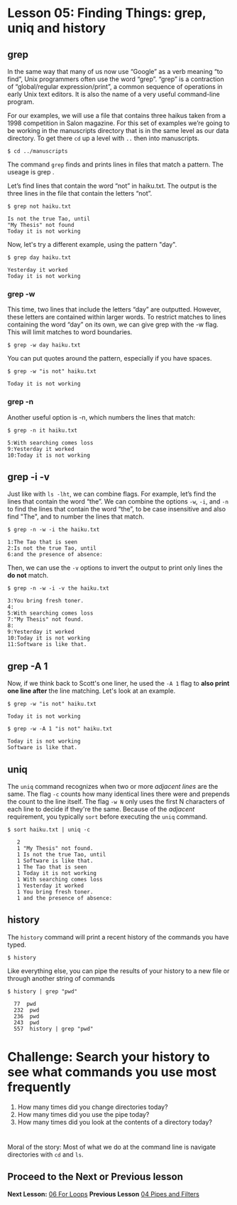 # Lesson 05: Finding Things: grep, uniq and history

## grep

In the same way that many of us now use “Google” as a verb meaning “to find”, Unix programmers often use the word “grep”. “grep” is a contraction of “global/regular expression/print”, a common sequence of operations in early Unix text editors. It is also the name of a very useful command-line program.

For our examples, we will use a file that contains three haikus taken from a 1998 competition in Salon magazine. For this set of examples we’re going to be working in the manuscripts directory that is in the same level as our data directory. To get there `cd` up a level with `..` then into manuscripts.

~~~ {.bash}
$ cd ../manuscripts
~~~

The command `grep` finds and prints lines in files that match a pattern. The useage is grep <pattern> <filenmame>.

Let’s find lines that contain the word “not” in haiku.txt. The output is the three lines in the file that contain the letters “not”.

~~~ {.bash}
$ grep not haiku.txt
~~~

~~~ {.output}
Is not the true Tao, until
"My Thesis" not found
Today it is not working
~~~

Now, let's try a different example, using the pattern "day".

~~~ {.bash}
$ grep day haiku.txt
~~~

~~~ {.output}
Yesterday it worked
Today it is not working
~~~

### grep -w

This time, two lines that include the letters “day” are outputted. However, these letters are contained within larger words. To restrict matches to lines containing the word “day” on its own, we can give grep with the -w flag. This will limit matches to word boundaries.

~~~ {.bash}
$ grep -w day haiku.txt
~~~

You can put quotes around the pattern, especially if you have spaces. 

~~~ {.bash}
$ grep -w "is not" haiku.txt
~~~

~~~ {.output}
Today it is not working
~~~

### grep -n

Another useful option is -n, which numbers the lines that match:

~~~ {.bash}
$ grep -n it haiku.txt
~~~

~~~ {.output}
5:With searching comes loss
9:Yesterday it worked
10:Today it is not working
~~~

## grep -i -v 

Just like with `ls -lht`, we can combine flags. For example, let’s find the lines that contain the word “the”. We can combine the options `-w`, `-i`, and `-n` to find the lines that contain the word “the”, to be case insensitive and also find "The", and to number the lines that match.

~~~ {.bash}
$ grep -n -w -i the haiku.txt
~~~

~~~ {.output}
1:The Tao that is seen
2:Is not the true Tao, until
6:and the presence of absence:
~~~

Then, we can use the `-v` options to invert the output to print only lines the **do not** match.

~~~ {.bash}
$ grep -n -w -i -v the haiku.txt
~~~

~~~ {.output}
3:You bring fresh toner.
4:
5:With searching comes loss
7:"My Thesis" not found.
8:
9:Yesterday it worked
10:Today it is not working
11:Software is like that.
~~~

## grep -A 1

Now, if we think back to Scott's one liner, he used the `-A 1` flag to **also print one line after** the line matching. Let's look at an example.

~~~ {.bash}
$ grep -w "is not" haiku.txt
~~~

~~~ {.output}
Today it is not working
~~~

~~~ {.bash}
$ grep -w -A 1 "is not" haiku.txt
~~~

~~~ {.output}
Today it is not working
Software is like that.
~~~

## uniq 

The `uniq` command  recognizes when two or more *adjacent lines* are the same. The flag `-c` counts how many identical lines there were and prepends the count to the line itself. The flag `-w N` only uses the first N characters of each line to decide if they're the same. Because of the *adjacent* requirement, you typically `sort` before executing the `uniq` command. 

~~~ {.bash}
$ sort haiku.txt | uniq -c 
~~~

~~~ {.output}
   2 
   1 "My Thesis" not found.
   1 Is not the true Tao, until
   1 Software is like that.
   1 The Tao that is seen
   1 Today it is not working
   1 With searching comes loss
   1 Yesterday it worked
   1 You bring fresh toner.
   1 and the presence of absence:
~~~

## history

The `history` command will print a recent history of the commands you have typed. 

~~~ {.bash}
$ history 
~~~

Like everything else, you can pipe the results of your history to a new file or through another string of commands

~~~ {.bash}
$ history | grep "pwd"
~~~

~~~ {.output}   
  77  pwd
  232  pwd
  236  pwd
  243  pwd
  557  history | grep "pwd" 
~~~


# Challenge: Search your history to see what commands you use most frequently

1. How many times did you change directories today?
2. How many times did you use the pipe today?
3. How many times did you look at the contents of a directory today?

# 
Moral of the story: Most of what we do at the command line is navigate directories with `cd` and `ls`. 


## Proceed to the Next or Previous lesson
**Next Lesson:** [06 For Loops](https://github.com/raynamharris/Shell_Intro_for_Transcriptomics/blob/master/06_ForLoops.md) 
**Previous Lesson** [04 Pipes and Filters](https://github.com/raynamharris/Shell_Intro_for_Transcriptomics/blob/master/04_PipesFilters.md)